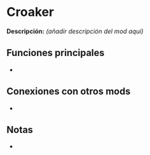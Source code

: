# Croaker

**Descripción:** *(añadir descripción del mod aquí)*

## Funciones principales
- 

## Conexiones con otros mods
- 

## Notas
- 
